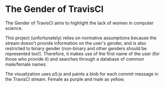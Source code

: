 # The Gender of TravisCI
The Gender of TravisCI aims to highlight the lack of women in computer science.

This project (unfortunately) relies on normative assumptions because the stream doesn't provide information on the user's gender, and is also restricted to binary gender (non-binary and other genders should be represented too!). Therefore, it makes use of the first name of the user (for those who provide it) and searches through a database of common male/female names.

The visualization uses p5.js and paints a blob for each commit message in the TravisCI stream. Female as purple and male as yellow.